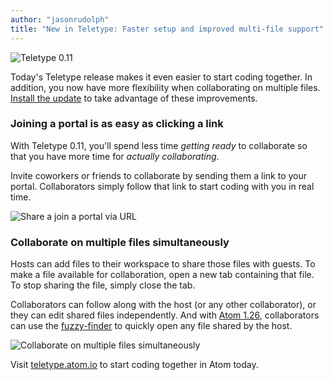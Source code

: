 ```yaml
---
author: "jasonrudolph"
title: "New in Teletype: Faster setup and improved multi-file support"
---
```


![Teletype 0.11](/assets/images/blog.atom.io/img/posts/teletype/0-11-header.png)

Today's Teletype release makes it even easier to start coding together. In addition, you now have more flexibility when collaborating on multiple files. [Install the update](https://teletype.atom.io/#getting-started) to take advantage of these improvements.

<!--more-->

### Joining a portal is as easy as clicking a link

With Teletype 0.11, you'll spend less time _getting ready_ to collaborate so that you have more time for _actually collaborating_.

Invite coworkers or friends to collaborate by sending them a link to your portal. Collaborators simply follow that link to start coding with you in real time.

![Share a join a portal via URL](/assets/images/blog.atom.io/img/posts/teletype/0-11-portal-urls.gif)

### Collaborate on multiple files simultaneously

Hosts can add files to their workspace to share those files with guests. To make a file available for collaboration, open a new tab containing that file. To stop sharing the file, simply close the tab.

Collaborators can follow along with the host (or any other collaborator), or they can edit shared files independently. And with [Atom 1.26](/blog/2018/03/15/atom-1-25#atom-126-beta), collaborators can use the [fuzzy-finder](https://flight-manual.atom.io/getting-started/sections/atom-basics/#opening-a-file-in-a-project) to quickly open any file shared by the host.

![Collaborate on multiple files simultaneously](/assets/images/blog.atom.io/img/posts/teletype/0-11-multi-file-collaboration.gif)

Visit [teletype.atom.io](https://teletype.atom.io/) to start coding together in Atom today.

  
